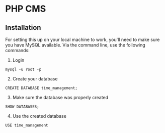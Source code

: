 # PHP CMS

## Installation

For setting this up on your local machine to work, you'll need to make sure you have MySQL available. Via the command line, use the following commands:

1) Login

```mysql
mysql -u root -p

```

2) Create your database

```mysql
CREATE DATABASE time_management;
```

3) Make sure the database was properly created

```mysql
SHOW DATABASES;
```

4) Use the created database

```mysql
USE time_management
```
